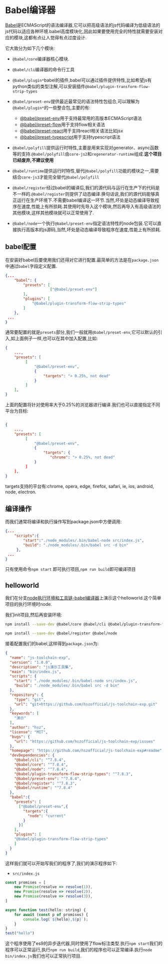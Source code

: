 # Babel编译器

[Babel](https://www.babeljs.cn/)是ECMAScript的语法编译器,它可以把高级语法的js代码编译为低级语法的js代码以适应各种环境.babel高度模块化,因此如果要使用完全的特性就需要安装对应的模块,这都有点让人觉得有点过度设计.

它大致分为如下几个模块:

+ `@babel/core`编译器核心模块.

+ `@babel/cli`编译器的命令行工具

+ `@babel/plugin*`babel的插件,babel可以通过插件提供特性,比如希望js有python类似的类型注解,可以安装插件`@babel/plugin-transform-flow-strip-types`

+ `@babel/preset-env`提供最近最常见的语法特性包组合,可以理解为`@babel/plugin*`的一些整合包,主要的有:
    + [@babel/preset-env](https://babel.docschina.org/docs/en/babel-preset-env)用于支持最常用的高版本ECMAScript语法
    + [@babel/preset-flow](https://babel.docschina.org/docs/en/babel-preset-flow)用于支持flow相关语法
    + [@babel/preset-react](https://babel.docschina.org/docs/en/babel-preset-react)用于支持react相关语法比如jsx
    + [@babel/preset-typescript](https://babel.docschina.org/docs/en/babel-preset-typescript)用于支持typescript语法

+ `@babel/polyfill`提供运行时特性,主要是用来实现对generator、async函数等的支持.`@babel/polyfill`由`core-js2`和`regenerator-runtime`组成.**这个项目已经废弃,不建议使用**

+ `@babel/runtime`提供运行时特性,替代`@babel/polyfill`功能的模块之一,需要结合`core-js3`才能完全替代`@babel/polyfill`

+ `@babel/register`经过babel的编译后,我们的源代码与运行在生产下的代码是不一样的.`@babel/register`则提供了动态编译.换句话说,我们的源代码能够真正运行在生产环境下.不需要babel编译这一环节.当然,坏处是动态编译导致程序在速度,性能上有所损耗.其使用时先导入这个模块,然后再导入有高级语法的其他模块,这样其他模块就可以正常使用了.

+ `@babel/node`一个执行`@babel/preset-env`指定语法特性的node包装.它可以直接执行高版本的js源码,当然,坏处是动态编译导致程序在速度,性能上有所损耗.

## babel配置

在安装好babel后要使用我们还得对它进行配置.最简单的方法是在`package.json`中通过`babel`字段定义配置.

```json
{...
    "babel": {
        "presets": [
                    ["@babel/preset-env"]
        ],
        "plugins": [
            "@babel/plugin-transform-flow-strip-types"
        ]
    },
 ...
}
```

通常要配置的就是`presets`部分,我们一般就用`@babel/preset-env`,它可以默认的引入,如上面例子一样,也可以在其中加入配置,比如:

```json
{
    ...,
    "presets": [
         [
             "@babel/preset-env",
             {
                 "targets": "> 0.25%, not dead"
             }
         ]
    ],
}
```

上面的配置将针对使用率大于0.25%的浏览器进行编译.我们也可以直接指定不同平台为目标:

```json

{
    ...,
    "presets": [
         [
             "@babel/preset-env",
             {
                 "targets": {
                    "chrome": "> 0.25%, not dead"
             }
         ]
    ],
}
```

targets支持的平台有:chrome, opera, edge, firefox, safari, ie, ios, android, node, electron.

## 编译操作

而我们通常将编译和执行操作写到package.json中方便调用:

```json
{...
    "scripts":{
        "start":"./node_modules/.bin/babel-node src/index.js",
        "build": "./node_modules/.bin/babel src -d bin"
     },
 ...
}
```

只有使用命令`npm start` 即可执行项目,`npm run build`即可编译项目

## helloworld

我们在分支[node执行环境和工具链-babel编译器](https://github.com/hsz1273327/TutorialForFront-EndWeb/tree/node%E6%89%A7%E8%A1%8C%E7%8E%AF%E5%A2%83%E5%92%8C%E5%B7%A5%E5%85%B7%E9%93%BE-babel%E7%BC%96%E8%AF%91%E5%99%A8)上演示这个helloworld.这个简单项目的执行环境时node.

我们init项目,然后再安装环境:

```bash
npm install --save-dev @babel/core @babel/cli @babel/plugin-transform-flow-strip-types @babel/preset-env @babel/runtime 

npm install --save-dev @babel/register @babel/node
```

接着配置我们的babel,这样得到`package.json`为:

```json
{
  "name": "js-toolchain-exp",
  "version": "1.0.0",
  "description": "js演示工具集",
  "main": "bin/index.js",
  "scripts": {
    "start": "./node_modules/.bin/babel-node src/index.js",
    "build": "./node_modules/.bin/babel src -d bin"
  },
  "repository": {
    "type": "git",
    "url": "git+https://github.com/hszofficial/js-toolchain-exp.git"
  },
  "keywords": [
    "演示"
  ],
  "author": "hsz",
  "license": "MIT",
  "bugs": {
    "url": "https://github.com/hszofficial/js-toolchain-exp/issues"
  },
  "homepage": "https://github.com/hszofficial/js-toolchain-exp#readme",
  "devDependencies": {
    "@babel/cli": "^7.8.4",
    "@babel/core": "^7.8.4",
    "@babel/node": "^7.8.4",
    "@babel/plugin-transform-flow-strip-types": "^7.8.3",
    "@babel/preset-env": "^7.8.4",
    "@babel/register": "^7.8.3",
    "@babel/runtime": "^7.8.4"
  },
  "babel":{
    "presets": [
      ["@babel/preset-env",{
        "targets":{
          "node": "current"
        }
      }]
    ],
    "plugins": [
    "@babel/plugin-transform-flow-strip-types"
    ]
  }
}
```

这样我们就可以开始写我们的程序了,我们的演示程序如下:

+ `src/index.js`

```js
const promises = [
    new Promise(resolve => resolve(1)),
    new Promise(resolve => resolve(2)),
    new Promise(resolve => resolve(3)),
]

async function test(hello: string) {
    for await (const p of promises) {
        console.log(`${hello},${p}`);
    }
}
test("hello")
```

这个程序使用了es9的异步迭代器,同时使用了flow标注类型.执行`npm start`我们的程序可以正常运行,执行`npm run build`,我们的程序也可以正常编译.执行`node bin/index.js`我们也可以正常执行项目.
